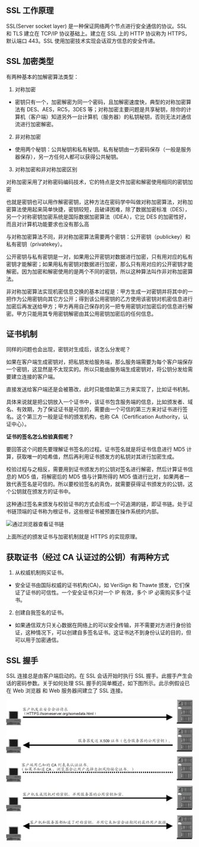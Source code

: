 ## SSL 工作原理

SSL(Server socket layer) 是一种保证网络两个节点进行安全通信的协议。SSL 和 TLS 建立在 TCP/IP 协议基础上。建立在 SSL 上的 HTTP 协议称为 HTTPS，默认端口 443。SSL 使用加密技术实现会话双方信息的安全传递。

## SSL 加密类型

有两种基本的加解密算法类型：

1. 对称加密

- 密钥只有一个，加密解密为同一个密码，且加解密速度快，典型的对称加密算法有 DES、AES，RC5，3DES 等；对称加密主要问题是共享秘钥，除你的计算机（客户端）知道另外一台计算机（服务器）的私钥秘钥，否则无法对通信流进行加密解密。

2. 非对称加密

- 使用两个秘钥：公共秘钥和私有秘钥。私有秘钥由一方密码保存（一般是服务器保存），另一方任何人都可以获得公共秘钥。

3. 对称加密和非对称加密区别

对称加密采用了对称密码编码技术，它的特点是文件加密和解密使用相同的密钥加密

也就是密钥也可以用作解密密钥，这种方法在密码学中叫做对称加密算法，对称加密算法使用起来简单快捷，密钥较短，且破译困难，除了数据加密标准（DES），另一个对称密钥加密系统是国际数据加密算法（IDEA），它比 DES 的加密性好，而且对计算机功能要求也没有那么高

与对称加密算法不同，非对称加密算法需要两个密钥：公开密钥（publickey）和私有密钥（privatekey）。

公开密钥与私有密钥是一对，如果用公开密钥对数据进行加密，只有用对应的私有密钥才能解密；如果用私有密钥对数据进行加密，那么只有用对应的公开密钥才能解密。因为加密和解密使用的是两个不同的密钥，所以这种算法叫作非对称加密算法。

非对称加密算法实现机密信息交换的基本过程是：甲方生成一对密钥并将其中的一把作为公用密钥向其它方公开；得到该公用密钥的乙方使用该密钥对机密信息进行加密后再发送给甲方；甲方再用自己保存的另一把专用密钥对加密后的信息进行解密。甲方只能用其专用密钥解密由其公用密钥加密后的任何信息。

## 证书机制

同样的问题也会出现，密钥对生成后，该怎么分发呢？

如果在客户端生成密钥对，把私钥发给服务端，那么服务端需要为每个客户端保存一个密钥，这显然是不太现实的。所以只能由服务端生成密钥对，将公钥分发给需要建立连接的客户端。

直接发送给客户端还是会被篡改，此时只能借助第三方来实现了，比如证书机制。

具体来说就是把公钥放入一个证书中，该证书包含服务端的信息，比如颁发者、域名、有效期，为了保证证书是可信的，需要由一个可信的第三方来对证书进行签名。这个第三方一般是证书的颁发机构，也称 CA（Certification Authority，认证中心）。

**证书的签名怎么检验真假呢？**

要回答这个问题先要理解证书签名的过程。证书签名就是将证书信息进行 MD5 计算，获取唯一的哈希值，然后再利用证书颁发方的私钥对其进行加密生成。

校验过程与之相反，需要用到证书颁发方的公钥对签名进行解密，然后计算证书信息的 MD5 值，将解密后的 MD5 值与计算所得的 MD5 值进行比对，如果两者一致代表签名是可信的。所以要校验签名的真伪，就需要获得证书颁发方的公钥，这个公钥就在颁发方的证书中。

这种通过签名来颁发与校验证书的方式会形成一个可追溯的链，即证书链。处于证书链顶端的证书称为根证书，这些根证书被预置在操作系统的内部。

![通过浏览器查看证书链](./images/CgqCHl8Ff72AcQ98AAATc_aysHY208.png)

上面所述的颁发证书与加密机制就是 HTTPS 的实现原理。

## 获取证书（经过 CA 认证过的公钥）有两种方式

1. 从权威机制购买证书。

- 安全证书由国际权威的证书机构(CA)，如 VeriSign 和 Thawte 颁发，它们保证了证书的可信性。一个安全证书只对一个 IP 有效，多个 IP 必需购买多个证书。

2. 创建自我签名的证书。

- 如果通信双方只关心数据在网络上的可以安全传输，并不需要对方进行身份验证，这种情况下，可以创建自多签名证书。这证书达不到身份认证的目的，但可以用于加密通信。

## SSL 握手

SSL 连接总是由客户端启动的。在 SSL 会话开始时执行 SSL 握手。此握手产生会话的密码参数。关于如何处理 SSL 握手的简单概述，如下图所示。此示例假设已在 Web 浏览器 和 Web 服务器间建立了 SSL 连接。

![SSL 握手](../images/SSLConnection.gif)
